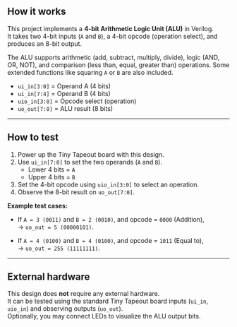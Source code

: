 ## How it works

This project implements a **4-bit Arithmetic Logic Unit (ALU)** in Verilog.  
It takes two 4-bit inputs (`A` and `B`), a 4-bit opcode (operation select), and produces an 8-bit output.

The ALU supports arithmetic (add, subtract, multiply, divide), logic (AND, OR, NOT), and comparison (less than, equal, greater than) operations. Some extended functions like squaring `A` or `B` are also included.

- `ui_in[3:0]` = Operand A (4 bits)  
- `ui_in[7:4]` = Operand B (4 bits)  
- `uio_in[3:0]` = Opcode select (operation)  
- `uo_out[7:0]` = ALU result (8 bits)

---

## How to test

1. Power up the Tiny Tapeout board with this design.  
2. Use `ui_in[7:0]` to set the two operands (`A` and `B`).  
   - Lower 4 bits = `A`  
   - Upper 4 bits = `B`  
3. Set the 4-bit opcode using `uio_in[3:0]` to select an operation.  
4. Observe the 8-bit result on `uo_out[7:0]`.

**Example test cases:**

- If `A = 3 (0011)` and `B = 2 (0010)`, and opcode = `0000` (Addition),  
  → `uo_out = 5 (00000101)`.  

- If `A = 4 (0100)` and `B = 4 (0100)`, and opcode = `1011` (Equal to),  
  → `uo_out = 255 (11111111)`.  

---

## External hardware

This design does **not** require any external hardware.  
It can be tested using the standard Tiny Tapeout board inputs (`ui_in`, `uio_in`) and observing outputs (`uo_out`).  
Optionally, you may connect LEDs to visualize the ALU output bits.
